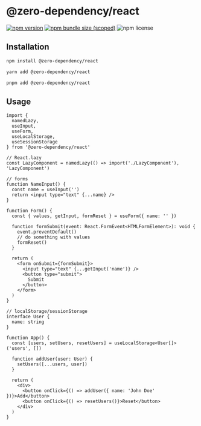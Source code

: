 # @zero-dependency/react

[![npm version](https://img.shields.io/npm/v/@zero-dependency/react)](https://npm.im/@zero-dependency/react)
[![npm bundle size (scoped)](https://img.shields.io/bundlephobia/minzip/@zero-dependency/react)](https://bundlephobia.com/package/@zero-dependency/react@latest)
![npm license](https://img.shields.io/npm/l/@zero-dependency/react)

## Installation

```sh
npm install @zero-dependency/react
```

```sh
yarn add @zero-dependency/react
```

```sh
pnpm add @zero-dependency/react
```

## Usage

```tsx
import {
  namedLazy,
  useInput,
  useForm,
  useLocalStorage,
  useSessionStorage
} from '@zero-dependency/react'

// React.lazy
const LazyComponent = namedLazy(() => import('./LazyComponent'), 'LazyComponent')

// forms
function NameInput() {
  const name = useInput('')
  return <input type="text" {...name} />
}

function Form() {
  const { values, getInput, formReset } = useForm({ name: '' })

  function formSubmit(event: React.FormEvent<HTMLFormElement>): void {
    event.preventDefault()
    // do something with values
    formReset()
  }

  return (
    <form onSubmit={formSubmit}>
      <input type="text" {...getInput('name')} />
      <button type="submit">
        Submit
      </button>
    </form>
  )
}

// localStorage/sessionStorage
interface User {
  name: string
}

function App() {
  const [users, setUsers, resetUsers] = useLocalStorage<User[]>('users', [])

  function addUser(user: User) {
    setUsers([...users, user])
  }

  return (
    <div>
      <button onClick={() => addUser({ name: 'John Doe' })}>Add</button>
      <button onClick={() => resetUsers()}>Reset</button>
    </div>
  )
}
```
